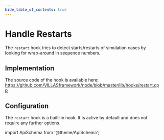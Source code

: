 ```yaml
---
hide_table_of_contents: true
---
```


# Handle Restarts

The `restart` hook tries to detect starts/restarts of simulation cases by looking for wrap-around in sequence numbers.

## Implementation

The source code of the hook is available here:
https://github.com/VILLASframework/node/blob/master/lib/hooks/restart.cpp

## Configuration

The `restart` hook is a built-in hook. It is active by default and does not require any further options.

import ApiSchema from '@theme/ApiSchema';

<ApiSchema id="node" example pointer="#/components/schemas/restart" />
